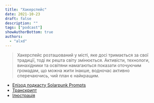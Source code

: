 ```yaml
---
title: "Хакерспейс"
date: 2021-10-23
draft: false
description: ""
tags: ["podcast"]
showAuthorBottom: true
authors:
  - "alxd"
---
```


> Хакерспейс розташований у місті, яке досі тримається за свої традиції, тоді як решта світу змінюється. Активісти, технологи, винахідники та освітяни намагаються показати оточуючим громадам, що можна жити інакше, водночас активно сперечаючись, чий план є найкращим.

- [Епізод подкасту Solarpunk Prompts](https://podcast.tomasino.org/@SolarpunkPrompts/episodes/the-hackerspace)
- [Транскрипт](https://wiki.tomasino.org/writing/Solarpunk-Prompts---The-Hackerspace)
- [Ілюстрація](/art/the-lemonaut-hackerspace/)